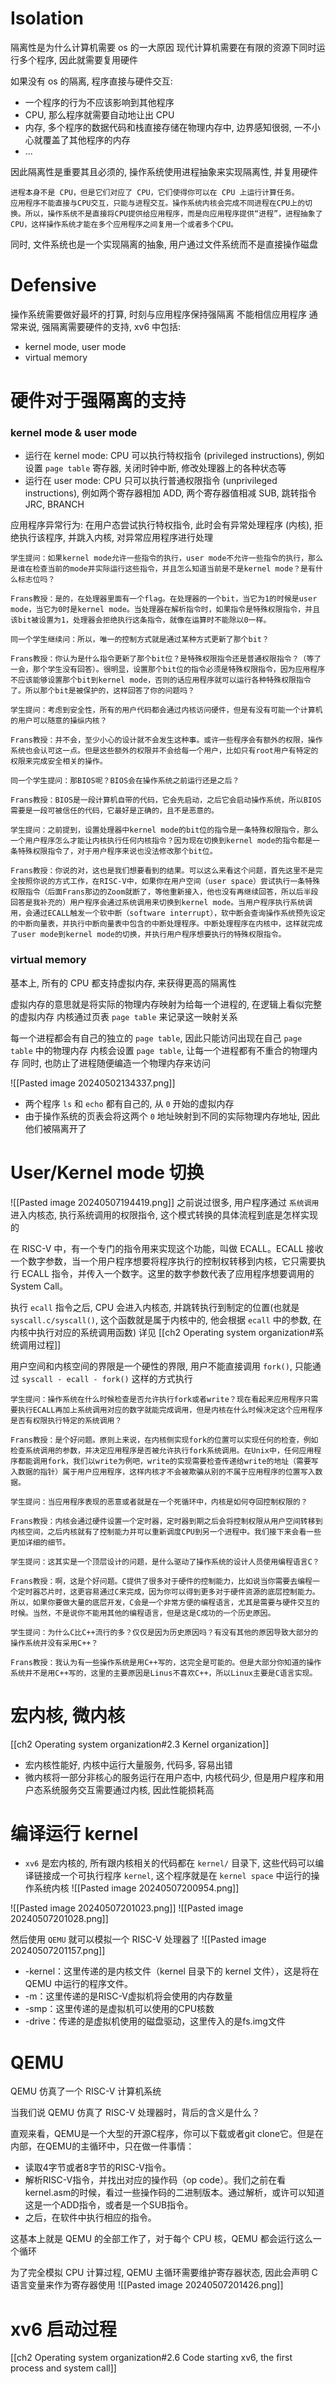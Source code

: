 # Isolation
隔离性是为什么计算机需要 os 的一大原因
现代计算机需要在有限的资源下同时运行多个程序, 因此就需要复用硬件

如果没有 os 的隔离, 程序直接与硬件交互:
- 一个程序的行为不应该影响到其他程序
- CPU, 那么程序就需要自动地让出 CPU
- 内存, 多个程序的数据代码和栈直接存储在物理内存中, 边界感知很弱, 一不小心就覆盖了其他程序的内存
- ...

因此隔离性是重要其且必须的, 操作系统使用进程抽象来实现隔离性, 并复用硬件

```ad-faq
进程本身不是 CPU，但是它们对应了 CPU，它们使得你可以在 CPU 上运行计算任务。
应用程序不能直接与CPU交互，只能与进程交互。操作系统内核会完成不同进程在CPU上的切换。所以，操作系统不是直接将CPU提供给应用程序，而是向应用程序提供“进程”，进程抽象了CPU，这样操作系统才能在多个应用程序之间复用一个或者多个CPU。
```

同时, 文件系统也是一个实现隔离的抽象, 用户通过文件系统而不是直接操作磁盘

# Defensive
操作系统需要做好最坏的打算, 时刻与应用程序保持强隔离
不能相信应用程序
通常来说, 强隔离需要硬件的支持, xv6 中包括:
- kernel mode, user mode
- virtual memory


# 硬件对于强隔离的支持
### kernel mode & user mode
 - 运行在 kernel mode: CPU 可以执行特权指令 (privileged instructions), 例如设置 `page table` 寄存器, 关闭时钟中断, 修改处理器上的各种状态等
 - 运行在 user mode: CPU 只可以执行普通权限指令 (unprivileged instructions), 例如两个寄存器相加 ADD, 两个寄存器值相减 SUB, 跳转指令 JRC, BRANCH


应用程序异常行为: 在用户态尝试执行特权指令, 此时会有异常处理程序 (内核), 拒绝执行该程序, 并跳入内核, 对异常应用程序进行处理


```ad-question
学生提问：如果kernel mode允许一些指令的执行，user mode不允许一些指令的执行，那么是谁在检查当前的mode并实际运行这些指令，并且怎么知道当前是不是kernel mode？是有什么标志位吗？

Frans教授：是的，在处理器里面有一个flag。在处理器的一个bit，当它为1的时候是user mode，当它为0时是kernel mode。当处理器在解析指令时，如果指令是特殊权限指令，并且该bit被设置为1，处理器会拒绝执行这条指令，就像在运算时不能除以0一样。

同一个学生继续问：所以，唯一的控制方式就是通过某种方式更新了那个bit？

Frans教授：你认为是什么指令更新了那个bit位？是特殊权限指令还是普通权限指令？（等了一会，那个学生没有回答）。很明显，设置那个bit位的指令必须是特殊权限指令，因为应用程序不应该能够设置那个bit到kernel mode，否则的话应用程序就可以运行各种特殊权限指令了。所以那个bit是被保护的，这样回答了你的问题吗？

学生提问：考虑到安全性，所有的用户代码都会通过内核访问硬件，但是有没有可能一个计算机的用户可以随意的操纵内核？

Frans教授：并不会，至少小心的设计就不会发生这种事。或许一些程序会有额外的权限，操作系统也会认可这一点。但是这些额外的权限并不会给每一个用户，比如只有root用户有特定的权限来完成安全相关的操作。

同一个学生提问：那BIOS呢？BIOS会在操作系统之前运行还是之后？

Frans教授：BIOS是一段计算机自带的代码，它会先启动，之后它会启动操作系统，所以BIOS需要是一段可被信任的代码，它最好是正确的，且不是恶意的。

学生提问：之前提到，设置处理器中kernel mode的bit位的指令是一条特殊权限指令，那么一个用户程序怎么才能让内核执行任何内核指令？因为现在切换到kernel mode的指令都是一条特殊权限指令了，对于用户程序来说也没法修改那个bit位。

Frans教授：你说的对，这也是我们想要看到的结果。可以这么来看这个问题，首先这里不是完全按照你说的方式工作，在RISC-V中，如果你在用户空间（user space）尝试执行一条特殊权限指令（后面Frans那边的Zoom就断了，等他重新接入，他也没有再继续回答，所以后半段回答是我补充的）用户程序会通过系统调用来切换到kernel mode。当用户程序执行系统调用，会通过ECALL触发一个软中断（software interrupt），软中断会查询操作系统预先设定的中断向量表，并执行中断向量表中包含的中断处理程序。中断处理程序在内核中，这样就完成了user mode到kernel mode的切换，并执行用户程序想要执行的特殊权限指令。
```

### virtual memory
基本上, 所有的 CPU 都支持虚拟内存, 来获得更高的隔离性

虚拟内存的意思就是将实际的物理内存映射为给每一个进程的, 在逻辑上看似完整的虚拟内存
内核通过页表 `page table` 来记录这一映射关系

每一个进程都会有自己的独立的 `page table`, 因此只能访问出现在自己 `page table` 中的物理内存
内核会设置 `page table`, 让每一个进程都有不重合的物理内存
同时, 也防止了进程随便编造一个物理内存来访问

![[Pasted image 20240502134337.png]]
- 两个程序 `ls` 和 `echo` 都有自己的, 从 `0` 开始的虚拟内存
- 由于操作系统的页表会将这两个 `0` 地址映射到不同的实际物理内存地址, 因此他们被隔离开了


# User/Kernel mode 切换
![[Pasted image 20240507194419.png]]
之前说过很多, 用户程序通过 `系统调用` 进入内核态, 执行系统调用的权限指令, 这个模式转换的具体流程到底是怎样实现的

在 RISC-V 中，有一个专门的指令用来实现这个功能，叫做 ECALL。ECALL 接收一个数字参数，当一个用户程序想要将程序执行的控制权转移到内核，它只需要执行 ECALL 指令，并传入一个数字。这里的数字参数代表了应用程序想要调用的 System Call。

执行 `ecall` 指令之后, CPU 会进入内核态, 并跳转执行到制定的位置(也就是 `syscall.c/syscall()`, 这个函数就是属于内核中的, 他会根据 `ecall` 中的参数, 在内核中执行对应的系统调用函数)
详见 [[ch2 Operating system organization#系统调用过程]]

用户空间和内核空间的界限是一个硬性的界限, 用户不能直接调用 `fork()`, 只能通过 `syscall - ecall - fork()` 这样的方式执行

```ad-question
学生提问：操作系统在什么时候检查是否允许执行fork或者write？现在看起来应用程序只需要执行ECALL再加上系统调用对应的数字就能完成调用，但是内核在什么时候决定这个应用程序是否有权限执行特定的系统调用？

Frans教授：是个好问题。原则上来说，在内核侧实现fork的位置可以实现任何的检查，例如检查系统调用的参数，并决定应用程序是否被允许执行fork系统调用。在Unix中，任何应用程序都能调用fork，我们以write为例吧，write的实现需要检查传递给write的地址（需要写入数据的指针）属于用户应用程序，这样内核才不会被欺骗从别的不属于应用程序的位置写入数据。

学生提问：当应用程序表现的恶意或者就是在一个死循环中，内核是如何夺回控制权限的？

Frans教授：内核会通过硬件设置一个定时器，定时器到期之后会将控制权限从用户空间转移到内核空间，之后内核就有了控制能力并可以重新调度CPU到另一个进程中。我们接下来会看一些更加详细的细节。

学生提问：这其实是一个顶层设计的问题，是什么驱动了操作系统的设计人员使用编程语言C？

Frans教授：啊，这是个好问题。C提供了很多对于硬件的控制能力，比如说当你需要去编程一个定时器芯片时，这更容易通过C来完成，因为你可以得到更多对于硬件资源的底层控制能力。所以，如果你要做大量的底层开发，C会是一个非常方便的编程语言，尤其是需要与硬件交互的时候。当然，不是说你不能用其他的编程语言，但是这是C成功的一个历史原因。

学生提问：为什么C比C++流行的多？仅仅是因为历史原因吗？有没有其他的原因导致大部分的操作系统并没有采用C++？

Frans教授：我认为有一些操作系统是用C++写的，这完全是可能的。但是大部分你知道的操作系统并不是用C++写的，这里的主要原因是Linus不喜欢C++，所以Linux主要是C语言实现。
```

# 宏内核, 微内核
[[ch2 Operating system organization#2.3 Kernel organization]]

- 宏内核性能好, 内核中运行大量服务, 代码多, 容易出错
- 微内核将一部分非核心的服务运行在用户态中, 内核代码少, 但是用户程序和用户态系统服务交互需要通过内核, 因此性能损耗高


# 编译运行 kernel 
- `xv6` 是宏内核的, 所有跟内核相关的代码都在 `kernel/` 目录下, 这些代码可以编译链接成一个可执行程序 `kernel`, 这个程序就是在 `kernel space` 中运行的操作系统内核
![[Pasted image 20240507200954.png]]

![[Pasted image 20240507201023.png]]
![[Pasted image 20240507201028.png]]

然后使用 `QEMU` 就可以模拟一个 RISC-V 处理器了
![[Pasted image 20240507201157.png]]
- -kernel：这里传递的是内核文件（kernel 目录下的 kernel 文件），这是将在 QEMU 中运行的程序文件。
- -m：这里传递的是RISC-V虚拟机将会使用的内存数量
- -smp：这里传递的是虚拟机可以使用的CPU核数
- -drive：传递的是虚拟机使用的磁盘驱动，这里传入的是fs.img文件

# QEMU
QEMU 仿真了一个 RISC-V 计算机系统

当我们说 QEMU 仿真了 RISC-V 处理器时，背后的含义是什么？

直观来看，QEMU是一个大型的开源C程序，你可以下载或者git clone它。但是在内部，在QEMU的主循环中，只在做一件事情：
- 读取4字节或者8字节的RISC-V指令。
- 解析RISC-V指令，并找出对应的操作码（op code）。我们之前在看kernel.asm的时候，看过一些操作码的二进制版本。通过解析，或许可以知道这是一个ADD指令，或者是一个SUB指令。
- 之后，在软件中执行相应的指令。

这基本上就是 QEMU 的全部工作了，对于每个 CPU 核，QEMU 都会运行这么一个循环

为了完全模拟 CPU 计算过程, QEMU 主循环需要维护寄存器状态, 因此会声明 C 语言变量来作为寄存器使用
![[Pasted image 20240507201426.png]]


# xv6 启动过程
[[ch2 Operating system organization#2.6 Code starting xv6, the first process and system call]]




